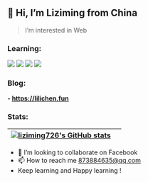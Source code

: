 ## 👋 Hi, I’m Liziming from China
>  I’m interested in Web

### Learning:

<code><img src="https://img.shields.io/badge/react-%2320232a.svg?style=for-the-badge&logo=react&logoColor=%2361DAFB"/></code>
<code><img src="https://img.shields.io/badge/node.js-6DA55F?style=for-the-badge&logo=node.js&logoColor=white"/></code>
<code><img src="https://img.shields.io/badge/vuejs-%2335495e.svg?style=for-the-badge&logo=vuedotjs&logoColor=%234FC08D"/></code>
<code><img src="https://img.shields.io/badge/typescript-%23007ACC.svg?style=for-the-badge&logo=typescript&logoColor=white"/></code>

### Blog:
**- https://lilichen.fun**

### Stats:

| [![liziming726's GitHub stats](https://github-readme-stats.vercel.app/api?username=liziming726&bg_color=30,e96443,904e95&title_color=fff&text_color=fff)](https://github.com/anuraghazra/github-readme-stats) | <img align="center" src="https://github-readme-stats.vercel.app/api/top-langs/?username=liziming726&layout=compact&theme=buefy&hide_border=true" alt="" /> |
| ----------------------------------------------------------------------------------------------------------------------------------------------- | --------------------------------------------------------------------------------------------------------------------------------------------------------- |

- 💞️ I’m looking to collaborate on Facebook
- 📫 How to reach me 873884635@qq.com
-    Keep learning and Happy learning !

<!---
Liziming726/Liziming726 is a ✨ special ✨ repository because its `README.md` (this file) appears on your GitHub profile.
You can click the Preview link to take a look at your changes.
--->
